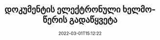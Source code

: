 ---
############################# Static ############################
layout: "product"
date: 2022-03-01T15:12:22
draft: false
#operation: 
#signaturetype: 
#fileformat: 
#productName: Java
lang: ka
#productCode: java
#otherformats: 
#breadcrumb: Put  signature on  for Java
product: "Signature"
product_tag: "signature"

############################# Head ############################
head_title: ".NET, Java, Cloud API და ონლაინ დოკუმენტის ხელმოწერის აპები"
head_description: "მიიღეთ ერთში დოკუმენტის ელექტრონული ხელმოწერის გადაწყვეტა .NET, Java და ღრუბელზე დაფუძნებული აპლიკაციებისთვის. ხელი მოაწერეთ დოკუმენტების საერთო ფორმატებს ინტერნეტით მარტივი გადაადგილების ფუნქციის გამოყენებით"

############################# Header ############################
title: "დოკუმენტის ელექტრონული ხელმოწერის გადაწყვეტა"
description: "მოაწერეთ ციფრული დოკუმენტები და სურათები ნებისმიერ პლატფორმაზე ჩვენი მოქნილი API-ების და აპებზე დაფუძნებული გადაწყვეტილებების გამოყენებით პროგრამისტებისა და საბოლოო მომხმარებლებისთვის."

############################# APIs ###############################
apis:
  enable: true

  api:
    # api loop
    - title: "GroupDocs.Signature High Code APIs Include"
      link: "/signature/"
      label: "ყველა High Code API-ის ნახვა"
      api_product:
        # api_product loop
        - link: "/signature/net/"
          img_alt: "GroupDocs.Signature for .NET"
          image: "/border/groupdocs-signature-net.svg"
          product: "GroupDocs.Signature for"
          platform: ".NET"
          content: "მშობლიური .NET API, რათა დაამატოთ, მოძებნოთ და გადაამოწმოთ ყველაზე პოპულარული ციფრული ხელმოწერის ტიპები Microsoft Office-ში, PDF-ში, სურათებსა და სხვადასხვა ფორმატებში .NET აპლიკაციებში."

        # api_product loop
        - link: "/signature/java/"
          img_alt: "GroupDocs.Signature for Java"
          image: "/border/groupdocs-signature-java.svg"
          product: "GroupDocs.Signature for"
          platform: "Java"
          content: "გააძლიერეთ Java აპლიკაციები eSignature-ის შესაძლებლობებით, რათა ციფრულად მოაწერონ ხელი დოკუმენტების და სურათების ფართო სპექტრს ნებისმიერ ოპერაციულ სისტემაზე დაყენებული JDK-ით."

        # api_product loop
        - link: "/signature/nodejs-java/"
          img_alt: "GroupDocs.Signature for Node.js via Java"
          image: "/border/groupdocs-signature-nodejs-java.svg"
          product: "GroupDocs.Signature for"
          platform: "Node.js"
          content: "ჩვენი Node.js გადაწყვეტა აფართოებს თქვენს ბიზნეს აპლიკაციებს ციფრული ხელმოწერით. მარტივად განათავსეთ ელექტრონული ხელმოწერები პოპულარულ დოკუმენტებსა და გამოსახულების ფორმატებზე."

    # api loop
    - title: "GroupDocs.Signature Low Code APIs Include"
      link: "https://products.groupdocs.cloud/signature"
      label: "იხილეთ ყველა Low Code API"
      api_product:
        # api_product loop
        - link: "https://products.groupdocs.cloud/signature/curl"
          img_alt: "GroupDocs.Signature Cloud for cURL"
          image: "https://www.groupdocs.cloud/templates/groupdocscloud/images/sdk/272x272/groupdocs_signature-for-curl.png"
          product: "GroupDocs.Signature"
          platform: "Cloud for cURL"
          content: "იმუშავეთ cURL RESTful დოკუმენტის ხელმოწერის API-სთან, რათა დაამატოთ და მანიპულიროთ ხელმოწერის სხვადასხვა ტიპები ყველა პოპულარულ დოკუმენტის ფორმატში, PDF, Word, Excel და სურათების ჩათვლით."

        # api_product loop
        - link: "https://products.groupdocs.cloud/signature/net"
          img_alt: "GroupDocs.Signature Cloud SDK for .NET"
          image: "https://www.groupdocs.cloud/templates/groupdocscloud/images/sdk/272x272/groupdocs_signature-for-net.png"
          product: "GroupDocs.Signature"
          platform: "Cloud SDK for .NET"
          content: "გამოიყენეთ ელექტრონული ხელმოწერის RESTful API მარტივად .NET SDK-ით, რათა მართოთ ციფრული ხელმოწერა რამდენიმე დოკუმენტის ფორმატში .NET აპლიკაციებში."

        # api_product loop
        - link: "https://products.groupdocs.cloud/signature/java"
          img_alt: "GroupDocs.Signature Cloud SDK for Java"
          image: "https://www.groupdocs.cloud/templates/groupdocscloud/images/sdk/272x272/groupdocs_signature-for-java.png"
          product: "GroupDocs.Signature"
          platform: "Cloud SDK for Java"
          content: "დანერგეთ დოკუმენტების ხელმოწერის გაფართოებული ფუნქციები თქვენს java აპლიკაციებში სპეციალურად შექმნილი დოკუმენტის ხელმოწერის SDK-ით Java-სთვის."

    # api loop
    - title: "GroupDocs.Signature No Code Apps Include"
      link: "https://products.groupdocs.app/signature"
      label: "იხილეთ ყველა No Code აპი"
      api_product:
        # api_product loop
        - link: "https://products.groupdocs.app/signature/total"
          img_alt: "GroupDocs.Signature Total"
          image: "https://www.aspose.cloud/templates/asposeapp/images/products/logo/aspose_signature-app.png"
          product: "GroupDocs.Signature"
          platform: "Total"
          content: "ხელი მოაწერეთ Microsoft Word, Excel, PowerPoint, Visio და PDF ფაილებს ტექსტით, სურათით, შტრიხკოდით ან QR-კოდით."

        # api_product loop
        - link: "https://products.groupdocs.app/signature/docx"
          img_alt: "GroupDocs.Signature DOCX"
          image: "https://www.aspose.cloud/templates/groupdocsapp/images/products/logo/groupdocs_words-app.png"
          product: "GroupDocs.Signature"
          platform: "DOCX"
          content: "ციფრულად მოაწერეთ ხელი Word დოკუმენტებს ონლაინ პირდაპირ თქვენი ბრაუზერიდან უფასოდ."

        # api_product loop
        - link: "https://products.groupdocs.app/signature/pdf"
          img_alt: "GroupDocs.Signature PDF"
          image: "https://www.aspose.cloud/templates/groupdocsapp/images/products/logo/groupdocs_pdf-app.png"
          product: "GroupDocs.Signature"
          platform: "PDF"
          content: "ელექტრონული ხელმოწერა PDF ფაილებზე ტექსტის, სურათის ან შტრიხკოდის გამოყენებით ნებისმიერი ვებ ბრაუზერიდან."

############################# Back to top ###############################
back_to_top:
  enable: true
---